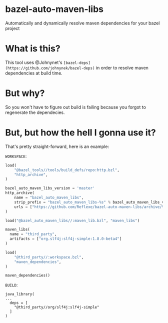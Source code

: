 # bazel-auto-maven-libs
Automatically and dynamically resolve maven dependencies for your bazel project

# What is this?
This tool uses @Johnynet's `[bazel-deps](https://github.com/johnynek/bazel-deps)` in order to resolve maven dependencies at build time. 

# But why?
So you won't have to figure out build is failing because you forgot to regenerate the dependecies. 

# But, but how the hell I gonna use it?
That's pretty straight-forward, here is an example:

`WORKSPACE`:
```python
load(
    "@bazel_tools//tools/build_defs/repo:http.bzl",
    "http_archive",
)

bazel_auto_maven_libs_version = 'master'
http_archive(
    name = "bazel_auto_maven_libs",
    strip_prefix = "bazel_auto_maven_libs-%s" % bazel_auto_maven_libs_version,
    urls = ["https://github.com/Reflexe/bazel-auto-maven-libs/archive/%s.zip" % bazel_auto_maven_libs_version],
)

load("@bazel_auto_maven_libs//:maven_lib.bzl", "maven_libs")

maven_libs(
  name = "third_party",
  artifacts = ["org.slf4j:slf4j-simple:1.8.0-beta4"]
)

load(
    "@third_party//:workspace.bzl",
    "maven_dependencies",
)

maven_dependencies()

```

`BUILD`:
```
java_library(
...
  deps = [
    "@third_party//org/slf4j:slf4j-simple"
  ]
)
```
